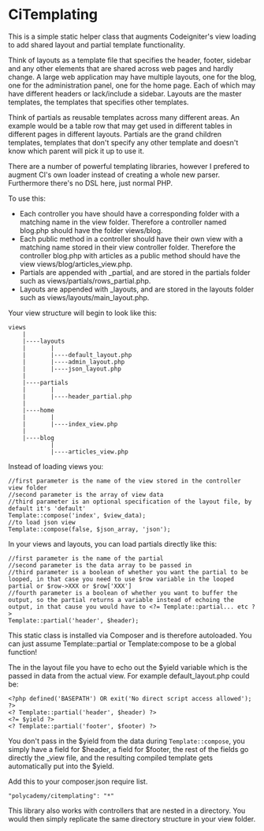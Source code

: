 CiTemplating
========

This is a simple static helper class that augments Codeigniter's view loading to add shared layout and partial template functionality.

Think of layouts as a template file that specifies the header, footer, sidebar and any other elements that are shared across web pages and hardly change. A large web application may have multiple layouts, one for the blog, one for the administration panel, one for the home page. Each of which may have different headers or lack/include a sidebar. Layouts are the master templates, the templates that specifies other templates.

Think of partials as reusable templates across many different areas. An example would be a table row that may get used in different tables in different pages in different layouts. Partials are the grand children templates, templates that don't specify any other template and doesn't know which parent will pick it up to use it.

There are a number of powerful templating libraries, however I prefered to augment CI's own loader instead of creating a whole new parser. Furthermore there's no DSL here, just normal PHP.

To use this:

* Each controller you have should have a corresponding folder with a matching name in the view folder. Therefore a controller named blog.php should have the folder views/blog.
* Each public method in a controller should have their own view with a matching name stored in their view controller folder. Therefore the controller blog.php with articles as a public method should have the view views/blog/articles_view.php.
* Partials are appended with _partial, and are stored in the partials folder such as views/partials/rows_partial.php.
* Layouts are appended with _layouts, and are stored in the layouts folder such as views/layouts/main_layout.php.

Your view structure will begin to look like this:

    views
        |
        |----layouts
        |       |
        |       |----default_layout.php
        |       |----admin_layout.php
        |       |----json_layout.php
        |
        |----partials
        |       |
        |       |----header_partial.php
        |
        |----home
        |       |
        |       |----index_view.php
        |
        |----blog
                |
                |----articles_view.php

Instead of loading views you:

    //first parameter is the name of the view stored in the controller view folder
	//second parameter is the array of view data
	//third parameter is an optional specification of the layout file, by default it's 'default'
    Template::compose('index', $view_data);
	//to load json view
	Template::compose(false, $json_array, 'json');

In your views and layouts, you can load partials directly like this:

    //first parameter is the name of the partial
	//second parameter is the data array to be passed in
	//third parameter is a boolean of whether you want the partial to be looped, in that case you need to use $row variable in the looped partial or $row->XXX or $row['XXX']
	//fourth parameter is a boolean of whether you want to buffer the output, so the partial returns a variable instead of echoing the output, in that cause you would have to <?= Template::partial... etc ?>
    Template::partial('header', $header);

This static class is installed via Composer and is therefore autoloaded. You can just assume Template::partial or Template:compose to be a global function!

The in the layout file you have to echo out the $yield variable which is the passed in data from the actual view. For example default_layout.php could be:

    <?php defined('BASEPATH') OR exit('No direct script access allowed'); ?>
    <? Template::partial('header', $header) ?>
    <?= $yield ?>
    <? Template::partial('footer', $footer) ?>

You don't pass in the $yield from the data during `Template::compose`, you simply have a field for $header, a field for $footer, the rest of the fields go directly the _view file, and the resulting compiled template gets automatically put into the $yield.

Add this to your composer.json require list.

    "polycademy/citemplating": "*"

This library also works with controllers that are nested in a directory. You would then simply replicate the same directory structure in your view folder.